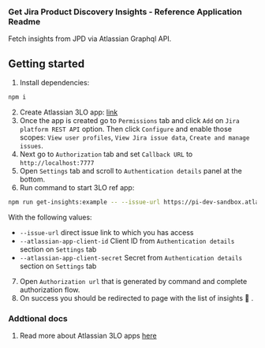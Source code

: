 ### Get Jira Product Discovery Insights - Reference Application Readme

Fetch insights from JPD via Atlassian Graphql API.

## Getting started

1. Install dependencies:

```bash
npm i
```

2. Create Atlassian 3LO app: [link](https://developer.atlassian.com/console/myapps/create-3lo-app/)
3. Once the app is created go to `Permissions` tab and click `Add` on `Jira platform REST API` option. Then click `Configure` and enable those scopes: `View user profiles`, `View Jira issue data`, `Create and manage issues`.
4. Next go to `Authorization` tab and set `Callback URL` to `http://localhost:7777`
5. Open `Settings` tab and scroll to `Authentication details` panel at the bottom.
6. Run command to start 3LO ref app:

```bash
npm run get-insights:example -- --issue-url https://pi-dev-sandbox.atlassian.net/browse/AT5-4 --atlassian-app-client-id <APP_CLIENT_ID> --atlassian-app-client-secret <APP_CLIENT_SECRET>
```

With the following values:

- `--issue-url` direct issue link to which you has access
- `--atlassian-app-client-id` Client ID from `Authentication details` section on `Settings` tab
- `--atlassian-app-client-secret` Secret from `Authentication details` section on `Settings` tab

7. Open `Authorization url` that is generated by command and complete authorization flow.
8. On success you should be redirected to page with the list of insights 🎉 .

### Addtional docs

1. Read more about Atlassian 3LO apps [here](https://developer.atlassian.com/cloud/jira/platform/oauth-2-3lo-apps/)

